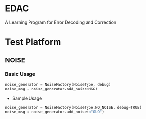 # EDAC
A Learning Program for Error Decoding and Correction

# Test Platform

## NOISE

### Basic Usage

```python
noise_generator = NoiseFactory(NoiseType, debug)
noise_msg = noise_generator.add_noise(MSG)
```

- Sample Usage

```python
noise_generator = NoiseFactory(NoiseType.NO_NOISE, debug=TRUE)
noise_msg = noise_generator.add_noise(b"OUO")
```